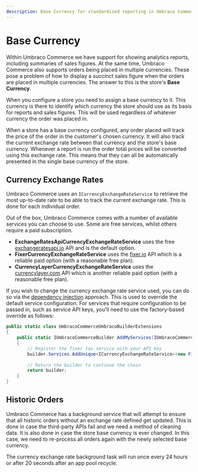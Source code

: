 ```yaml
---
description: Base Currency for standardized reporting in Umbraco Commerce.
---
```


# Base Currency

Within Umbraco Commerce we have support for showing analytics reports, including summaries of sales figures. At the same time, Umbraco Commerce also supports orders being placed in multiple currencies. These pose a problem of how to display a succinct sales figure when the orders are placed in multiple currencies. The answer to this is the store's **Base Currency**.

When you configure a store you need to assign a base currency to it. This currency is there to identify which currency the store should use as its basis for reports and sales figures. This will be used regardless of whatever currency the order was placed in.

When a store has a base currency configured, any order placed will track the price of the order in the customer's chosen currency. It will also track the current exchange rate between that currency and the store's base currency. Whenever a report is run the order total prices will be converted using this exchange rate. This means that they can all be automatically presented in the single base currency of the store.

## Currency Exchange Rates

Umbraco Commerce uses an `ICurrencyExchangeRateService` to retrieve the most up-to-date rate to be able to track the current exchange rate. This is done for each individual order.

Out of the box, Umbraco Commerce comes with a number of available services you can choose to use. Some are free services, whilst others require a paid subscription.

* **ExchangeRatesApiCurrencyExchangeRateService** uses the free [exchangeratesapi.io](https://exchangeratesapi.io/) API and is the default option.
* **FixerCurrencyExchangeRateService** uses the [fixer.io](https://fixer.io/) API which is a reliable paid option (with a reasonable free plan).
* **CurrencyLayerCurrencyExchangeRateService** uses the [currencylayer.com](https://currencylayer.com/) API which is another reliable paid option (with a reasonable free plan).

If you wish to change the currency exchange rate service used, you can do so via the [dependency injection](dependency-injection.md) approach. This is used to override the default service configuration. For services that require configuration to be passed in, such as service API keys, you'll need to use the factory-based override as follows:

```csharp
public static class UmbracoCommerceUmbracoBuilderExtensions
{
    public static IUmbracoCommerceBuilder AddMyServices(IUmbracoCommerceBuilder builder)
    {
        // Register the fixer tax service with your API key
        builder.Services.AddUnique<ICurrencyExchangeRateService>(new FixerCurrencyExchangeRateService("YOUR_FIXER_API_KEY"));
        
        // Return the builder to continue the chain
        return builder;
    }
}
```

## Historic Orders

Umbraco Commerce has a background service that will attempt to ensure that all historic orders without an exchange rate defined get updated. This is done in case the third-party APIs fail and we need a method of cleaning data. It is also done in case the store base currency is ever changed. In this case, we need to re-process all orders again with the newly selected base currency.

The currency exchange rate background task will run once every 24 hours or after 20 seconds after an app pool recycle.
